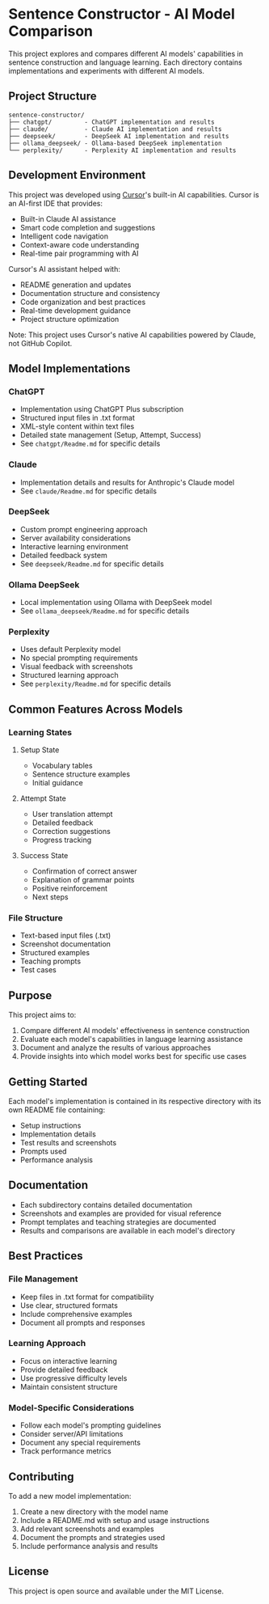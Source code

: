# Sentence Constructor - AI Model Comparison

This project explores and compares different AI models' capabilities in sentence construction and language learning. Each directory contains implementations and experiments with different AI models.

## Project Structure

```
sentence-constructor/
├── chatgpt/         - ChatGPT implementation and results
├── claude/          - Claude AI implementation and results
├── deepseek/        - DeepSeek AI implementation and results
├── ollama_deepseek/ - Ollama-based DeepSeek implementation
└── perplexity/      - Perplexity AI implementation and results
```

## Development Environment

This project was developed using [Cursor](https://cursor.sh/)'s built-in AI capabilities. Cursor is an AI-first IDE that provides:
- Built-in Claude AI assistance
- Smart code completion and suggestions
- Intelligent code navigation
- Context-aware code understanding
- Real-time pair programming with AI

Cursor's AI assistant helped with:
- README generation and updates
- Documentation structure and consistency
- Code organization and best practices
- Real-time development guidance
- Project structure optimization

Note: This project uses Cursor's native AI capabilities powered by Claude, not GitHub Copilot.

## Model Implementations

### ChatGPT
- Implementation using ChatGPT Plus subscription
- Structured input files in .txt format
- XML-style content within text files
- Detailed state management (Setup, Attempt, Success)
- See `chatgpt/Readme.md` for specific details

### Claude
- Implementation details and results for Anthropic's Claude model
- See `claude/Readme.md` for specific details

### DeepSeek
- Custom prompt engineering approach
- Server availability considerations
- Interactive learning environment
- Detailed feedback system
- See `deepseek/Readme.md` for specific details

### Ollama DeepSeek
- Local implementation using Ollama with DeepSeek model
- See `ollama_deepseek/Readme.md` for specific details

### Perplexity
- Uses default Perplexity model
- No special prompting requirements
- Visual feedback with screenshots
- Structured learning approach
- See `perplexity/Readme.md` for specific details

## Common Features Across Models

### Learning States
1. Setup State
   - Vocabulary tables
   - Sentence structure examples
   - Initial guidance

2. Attempt State
   - User translation attempt
   - Detailed feedback
   - Correction suggestions
   - Progress tracking

3. Success State
   - Confirmation of correct answer
   - Explanation of grammar points
   - Positive reinforcement
   - Next steps

### File Structure
- Text-based input files (.txt)
- Screenshot documentation
- Structured examples
- Teaching prompts
- Test cases

## Purpose

This project aims to:
1. Compare different AI models' effectiveness in sentence construction
2. Evaluate each model's capabilities in language learning assistance
3. Document and analyze the results of various approaches
4. Provide insights into which model works best for specific use cases

## Getting Started

Each model's implementation is contained in its respective directory with its own README file containing:
- Setup instructions
- Implementation details
- Test results and screenshots
- Prompts used
- Performance analysis

## Documentation

- Each subdirectory contains detailed documentation
- Screenshots and examples are provided for visual reference
- Prompt templates and teaching strategies are documented
- Results and comparisons are available in each model's directory

## Best Practices

### File Management
- Keep files in .txt format for compatibility
- Use clear, structured formats
- Include comprehensive examples
- Document all prompts and responses

### Learning Approach
- Focus on interactive learning
- Provide detailed feedback
- Use progressive difficulty levels
- Maintain consistent structure

### Model-Specific Considerations
- Follow each model's prompting guidelines
- Consider server/API limitations
- Document any special requirements
- Track performance metrics

## Contributing

To add a new model implementation:
1. Create a new directory with the model name
2. Include a README.md with setup and usage instructions
3. Add relevant screenshots and examples
4. Document the prompts and strategies used
5. Include performance analysis and results

## License

This project is open source and available under the MIT License.
